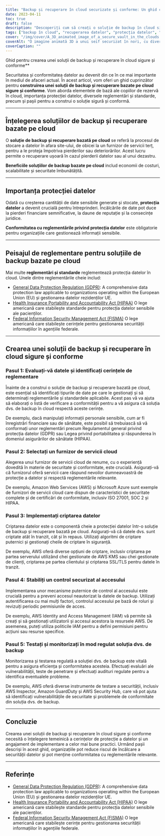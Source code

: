 ```yaml
---
title: "Backup și recuperare în cloud securizate și conforme: Un ghid cuprinzător"
date: 2023-04-11
toc: true
draft: false
description: "Descoperiți cum să creați o soluție de backup în cloud sigură și conformă pentru protecția datelor."
tags: ["backup în cloud", "recuperarea datelor", "protecția datelor", "conformitate", "GDPR", "HIPAA", "FISMA", "furnizor de servicii cloud", "criptare", "controlul accesului", "securitate", "reglementări", "standarde", "cele mai bune practici", "evaluarea vulnerabilității", "teste de penetrare", "audituri", "gestionarea riscurilor", "scalabilitate", "monitorizare"]
cover: "/img/cover/A_3D_animated_image_of_a_secure_vault_in_the_clouds.png"
coverAlt: "O imagine animată 3D a unui seif securizat în nori, cu diverse pictograme de reglementare (GDPR, HIPAA, FISMA) plutind în jurul său și un scut care simbolizează protecția datelor."
coverCaption: ""
---
```

 Ghid pentru crearea unei soluții de backup și recuperare în cloud sigure și conforme**

Securitatea și conformitatea datelor au devenit din ce în ce mai importante în mediul de afaceri actual. În acest articol, vom oferi un ghid cuprinzător pentru **construirea unei soluții de backup și recuperare bazate pe cloud sigure și conforme**. Vom aborda elementele de bază ale copiilor de rezervă în cloud, importanța protecției datelor, diversele reglementări și standarde, precum și pașii pentru a construi o soluție sigură și conformă.

______

## Înțelegerea soluțiilor de backup și recuperare bazate pe cloud

O **soluție de backup și recuperare bazată pe cloud** se referă la procesul de stocare a datelor în afara site-ului, de obicei la un furnizor de servicii terț, pentru a le proteja împotriva pierderilor sau deteriorărilor. Acest lucru permite o recuperare ușoară în cazul pierderii datelor sau al unui dezastru.

**Beneficiile soluțiilor de backup bazate pe cloud** includ economii de costuri, scalabilitate și securitate îmbunătățită.

______

## Importanța protecției datelor

Odată cu creșterea cantității de date sensibile generate și stocate, **protecția datelor** a devenit crucială pentru întreprinderi. Încălcările de date pot duce la pierderi financiare semnificative, la daune de reputație și la consecințe juridice.

**Conformitatea cu reglementările privind protecția datelor** este obligatorie pentru organizațiile care gestionează informații sensibile.

______

## Peisajul de reglementare pentru soluțiile de backup bazate pe cloud

Mai multe **reglementări și standarde** reglementează protecția datelor în cloud. Unele dintre reglementările cheie includ:

- [General Data Protection Regulation (GDPR)](https://eur-lex.europa.eu/eli/reg/2016/679/oj): A comprehensive data protection law applicable to organizations operating within the European Union (EU) și gestionarea datelor rezidenților UE.
- [Health Insurance Portability and Accountability Act (HIPAA)](https://www.hhs.gov/hipaa/index.html) O lege americană care stabilește standarde pentru protecția datelor sensibile ale pacienților.
- [Federal Information Security Management Act (FISMA)](https://csrc.nist.gov/Projects/Risk-Management/risk-management-overview) O lege americană care stabilește cerințele pentru gestionarea securității informațiilor în agențiile federale.

______

## Crearea unei soluții de backup și recuperare în cloud sigure și conforme

### Pasul 1: Evaluați-vă datele și identificați cerințele de reglementare

Înainte de a construi o soluție de backup și recuperare bazată pe cloud, este esențial să identificați tipurile de date pe care le gestionați și să determinați reglementările și standardele aplicabile. Acest pas vă va ajuta să elaborați o listă de verificare a conformității pentru a vă asigura că soluția dvs. de backup în cloud respectă aceste cerințe.

De exemplu, dacă manipulați informații personale sensibile, cum ar fi înregistrări financiare sau de sănătate, este posibil să trebuiască să vă conformați unor reglementări precum Regulamentul general privind protecția datelor (GDPR) sau Legea privind portabilitatea și răspunderea în domeniul asigurărilor de sănătate (HIPAA).

### Pasul 2: Selectați un furnizor de servicii cloud

Alegerea unui furnizor de servicii cloud de renume, cu o experiență dovedită în materie de securitate și conformitate, este crucială. Asigurați-vă că furnizorul oferă servicii care răspund nevoilor dumneavoastră de protecție a datelor și respectă reglementările relevante.

De exemplu, Amazon Web Services (AWS) și Microsoft Azure sunt exemple de furnizori de servicii cloud care dispun de caracteristici de securitate complete și de certificări de conformitate, inclusiv ISO 27001, SOC 2 și HIPAA.

### Pasul 3: Implementați criptarea datelor

Criptarea datelor este o componentă cheie a protecției datelor într-o soluție de backup și recuperare bazată pe cloud. Asigurați-vă că datele dvs. sunt criptate atât în tranzit, cât și în repaus. Utilizați algoritmi de criptare puternici și gestionați cheile de criptare în siguranță.

De exemplu, AWS oferă diverse opțiuni de criptare, inclusiv criptarea pe partea serverului utilizând chei gestionate de AWS KMS sau chei gestionate de clienți, criptarea pe partea clientului și criptarea SSL/TLS pentru datele în tranzit.

### Pasul 4: Stabiliți un control securizat al accesului

Implementarea unor mecanisme puternice de control al accesului este crucială pentru a preveni accesul neautorizat la datele de backup. Utilizați autentificarea cu mai mulți factori, controlul accesului pe bază de roluri și revizuiți periodic permisiunile de acces.

De exemplu, AWS Identity and Access Management (IAM) vă permite să creați și să gestionați utilizatorii și accesul acestora la resursele AWS. De asemenea, puteți utiliza politicile IAM pentru a defini permisiuni pentru acțiuni sau resurse specifice.

### Pasul 5: Testați și monitorizați în mod regulat soluția dvs. de backup

Monitorizarea și testarea regulată a soluției dvs. de backup este vitală pentru a asigura eficiența și conformitatea acesteia. Efectuați evaluări ale vulnerabilității, teste de penetrare și efectuați audituri regulate pentru a identifica eventualele probleme.

De exemplu, AWS oferă diverse instrumente de testare a securității, inclusiv AWS Inspector, Amazon GuardDuty și AWS Security Hub, care vă pot ajuta să identificați vulnerabilitățile de securitate și problemele de conformitate din soluția dvs. de backup.

______

## Concluzie

Crearea unei soluții de backup și recuperare în cloud sigure și conforme necesită o înțelegere temeinică a cerințelor de protecție a datelor și un angajament de implementare a celor mai bune practici. Urmând pașii descriși în acest ghid, organizațiile pot reduce riscul de încălcare a securității datelor și pot menține conformitatea cu reglementările relevante.

______

## Referințe

- [General Data Protection Regulation (GDPR)](https://eur-lex.europa.eu/eli/reg/2016/679/oj): A comprehensive data protection law applicable to organizations operating within the European Union (EU) și gestionarea datelor rezidenților UE.
- [Health Insurance Portability and Accountability Act (HIPAA)](https://www.hhs.gov/hipaa/index.html) O lege americană care stabilește standarde pentru protecția datelor sensibile ale pacienților.
- [Federal Information Security Management Act (FISMA)](https://csrc.nist.gov/Projects/Risk-Management/risk-management-overview) O lege americană care stabilește cerințe pentru gestionarea securității informațiilor în agențiile federale.
